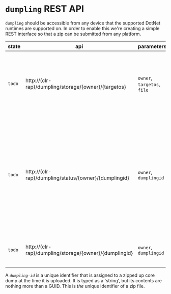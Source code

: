 # `dumpling` REST API
`dumpling` should be accessible from any device that the supported DotNet runtimes are supported on. In order to enable this we're creating a simple REST interface so that a zip can be submitted from any platform.


|state| api | parameters | returns | description |
|---|---|---|---|---|
|`todo` | http://(clr-rap)/dumpling/storage/{owner}/{targetos} | `owner`, `targetos`, `file` | (*string*) `dumpling-id` | upload a zip file that contains a core dump, as well as the runtime artifacts responsible for the crash. |
|`todo` | http://(clr-rap)/dumpling/status/{owner}/{dumplingid} | `owner`, `dumplingid` | (*string*) `status` | after a dump has been uploaded, we enqueue it for analysis. To find out how far along in the process a dump submission is, you can query its state using this api. |
|`todo` | http://(clr-rap)/dumpling/storage/{owner}/{dumplingid} | `owner`, `dumplingid` | (*binary*) `zip-file` | download a previously uploaded dump zip file. |

A *`dumpling-id`* is a unique identifier that is assigned to a zipped up core dump at the time it is uploaded. It is typed as a 'string', but its contents are nothing more than a GUID. This is *the* unique identifier of a zip file.



